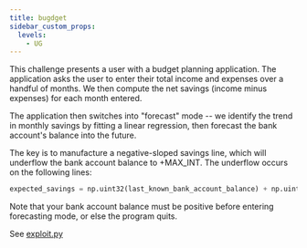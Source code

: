 ```yaml
---
title: bugdget
sidebar_custom_props:
  levels:
    - UG
---
```


This challenge presents a user with a budget planning application.
The application asks the user to enter their total income and expenses
over a handful of months. We then compute the net savings (income minus
expenses) for each month entered.

The application then switches into "forecast" mode -- we identify the
trend in monthly savings by fitting a linear regression, then
forecast the bank account's balance into the future.

The key is to manufacture a negative-sloped savings line, which will
underflow the bank account balance to +MAX_INT. The underflow occurs
on the following lines:

```python
expected_savings = np.uint32(last_known_bank_account_balance) + np.uint32(slope) * count_months_to_predict
```

Note that your bank account balance must be positive before entering
forecasting mode, or else the program quits.

See [exploit.py](exploit.py)